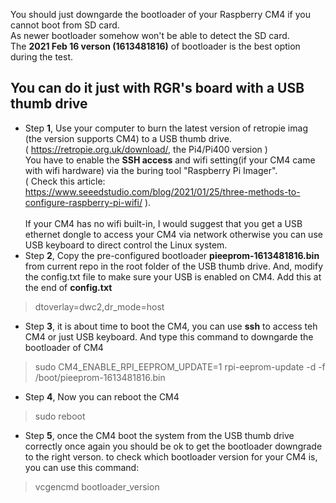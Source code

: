 
You should just downgarde the bootloader of your Raspberry CM4 if you cannot boot from SD card. \
As newer bootloader somehow won't be able to detect the SD card. \
The **2021 Feb 16 verson (1613481816)** of bootloader is the best option during the test.

## You can do it just with **RGR's board** with **a USB thumb drive**

 - Step **1**, Use your computer to burn the latest version of retropie imag (the version supports CM4) to a USB thumb drive. \
 ( https://retropie.org.uk/download/, the Pi4/Pi400 version ) \
 You have to enable the **SSH access** and wifi setting(if your CM4 came with wifi hardware) via the buring tool "Raspberry Pi Imager". \
 ( Check this article: https://www.seeedstudio.com/blog/2021/01/25/three-methods-to-configure-raspberry-pi-wifi/ ). \
 \
 If your CM4 has no wifi built-in, I would suggest that you get a USB ethernet dongle to access your CM4 via network otherwise you can use USB keyboard to direct control the Linux system.
  - Step **2**, Copy the pre-configured bootloader **pieeprom-1613481816.bin** from current repo in the root folder of the USB thumb drive. And, modify the config.txt file to make sure your USB is enabled on CM4. Add this at the end of **config.txt**
>dtoverlay=dwc2,dr_mode=host
  - Step **3**, it is about time to boot the CM4, you can use **ssh** to access teh CM4 or just USB keyboard. And type this command to downgarde the bootloader of CM4
>sudo CM4_ENABLE_RPI_EEPROM_UPDATE=1 rpi-eeprom-update -d -f /boot/pieeprom-1613481816.bin
- Step **4**, Now you can reboot the CM4
>sudo reboot
- Step **5**, once the CM4 boot the system from the USB thumb drive correctly once again you should be ok to get the bootloader downgrade to the right verson. 
to check which bootloader version for your CM4 is, you can use this command:
>vcgencmd bootloader_version



